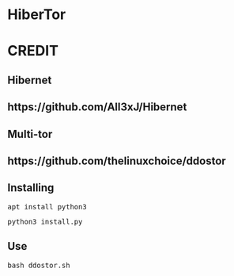 # HiberTor
<h1>CREDIT</h1>
<h2>Hibernet</h2>
<h2>https://github.com/All3xJ/Hibernet</h2>
<h2>Multi-tor</h2>
<h2>https://github.com/thelinuxchoice/ddostor</h2>


<h2>Installing</h2>
<pre>apt install python3</pre>
<pre>python3 install.py</pre>


<h2>Use</h2>
<pre>bash ddostor.sh</pre>



